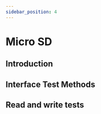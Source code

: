 ```yaml
---
sidebar_position: 4
---
```


# Micro SD

## Introduction

## Interface Test Methods

## Read and write tests

###
